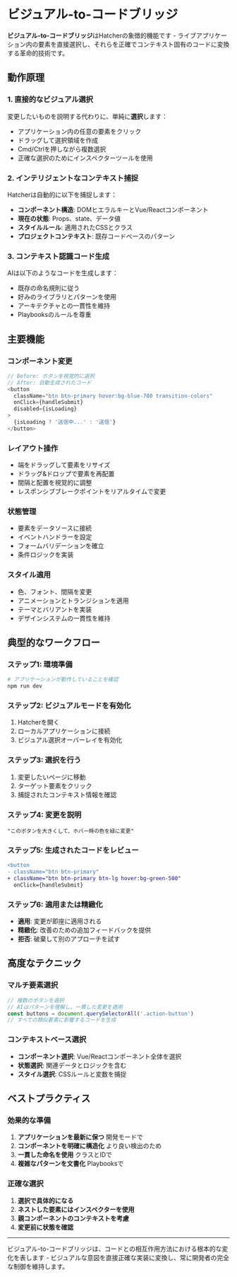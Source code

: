 # ビジュアル-to-コードブリッジ

**ビジュアル-to-コードブリッジ**はHatcherの象徴的機能です - ライブアプリケーション内の要素を直接選択し、それらを正確でコンテキスト固有のコードに変換する革命的技術です。

## 動作原理

### 1. 直接的なビジュアル選択

変更したいものを説明する代わりに、単純に**選択**します：

- アプリケーション内の任意の要素をクリック
- ドラッグして選択領域を作成
- Cmd/Ctrlを押しながら複数選択
- 正確な選択のためにインスペクターツールを使用

### 2. インテリジェントなコンテキスト捕捉

Hatcherは自動的に以下を捕捉します：

- **コンポーネント構造**: DOMヒエラルキーとVue/Reactコンポーネント
- **現在の状態**: Props、state、データ値
- **スタイルルール**: 適用されたCSSとクラス
- **プロジェクトコンテキスト**: 既存コードベースのパターン

### 3. コンテキスト認識コード生成

AIは以下のようなコードを生成します：

- 既存の命名規則に従う
- 好みのライブラリとパターンを使用
- アーキテクチャとの一貫性を維持
- Playbooksのルールを尊重

## 主要機能

### コンポーネント変更

```javascript
// Before: ボタンを視覚的に選択
// After: 自動生成されたコード
<button
  className="btn btn-primary hover:bg-blue-700 transition-colors"
  onClick={handleSubmit}
  disabled={isLoading}
>
  {isLoading ? '送信中...' : '送信'}
</button>
```

### レイアウト操作

- 端をドラッグして要素をリサイズ
- ドラッグ&ドロップで要素を再配置
- 間隔と配置を視覚的に調整
- レスポンシブブレークポイントをリアルタイムで変更

### 状態管理

- 要素をデータソースに接続
- イベントハンドラーを設定
- フォームバリデーションを確立
- 条件ロジックを実装

### スタイル適用

- 色、フォント、間隔を変更
- アニメーションとトランジションを適用
- テーマとバリアントを実装
- デザインシステムの一貫性を維持

## 典型的なワークフロー

### ステップ1: 環境準備

```bash
# アプリケーションが動作していることを確認
npm run dev
```

### ステップ2: ビジュアルモードを有効化

1. Hatcherを開く
2. ローカルアプリケーションに接続
3. ビジュアル選択オーバーレイを有効化

### ステップ3: 選択を行う

1. 変更したいページに移動
2. ターゲット要素をクリック
3. 捕捉されたコンテキスト情報を確認

### ステップ4: 変更を説明

```
"このボタンを大きくして、ホバー時の色を緑に変更"
```

### ステップ5: 生成されたコードをレビュー

```diff
<button
- className="btn btn-primary"
+ className="btn btn-primary btn-lg hover:bg-green-500"
  onClick={handleSubmit}
```

### ステップ6: 適用または精緻化

- **適用**: 変更が即座に適用される
- **精緻化**: 改善のための追加フィードバックを提供
- **拒否**: 破棄して別のアプローチを試す

## 高度なテクニック

### マルチ要素選択

```javascript
// 複数のボタンを選択
// AIはパターンを理解し、一貫した変更を適用
const buttons = document.querySelectorAll('.action-button')
// すべての類似要素に影響するコードを生成
```

### コンテキストベース選択

- **コンポーネント選択**: Vue/Reactコンポーネント全体を選択
- **状態選択**: 関連データとロジックを含む
- **スタイル選択**: CSSルールと変数を捕捉

## ベストプラクティス

### 効果的な準備

1. **アプリケーションを最新に保つ** 開発モードで
2. **コンポーネントを明確に構造化** より良い検出のため
3. **一貫した命名を使用** クラスとIDで
4. **複雑なパターンを文書化** Playbooksで

### 正確な選択

1. **選択で具体的になる**
2. **ネストした要素にはインスペクターを使用**
3. **親コンポーネントのコンテキストを考慮**
4. **変更前に状態を確認**

---

ビジュアル-to-コードブリッジは、コードとの相互作用方法における根本的な変化を表します - ビジュアルな意図を直接正確な実装に変換し、常に開発者の完全な制御を維持します。
